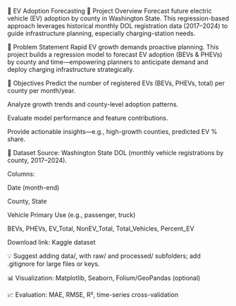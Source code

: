 🚗 EV Adoption Forecasting
📖 Project Overview
Forecast future electric vehicle (EV) adoption by county in Washington State. This regression-based approach leverages historical monthly DOL registration data (2017–2024) to guide infrastructure planning, especially charging-station needs.

🧩 Problem Statement
Rapid EV growth demands proactive planning. This project builds a regression model to forecast EV adoption (BEVs & PHEVs) by county and time—empowering planners to anticipate demand and deploy charging infrastructure strategically.

🎯 Objectives
Predict the number of registered EVs (BEVs, PHEVs, total) per county per month/year.

Analyze growth trends and county-level adoption patterns.

Evaluate model performance and feature contributions.

Provide actionable insights—e.g., high-growth counties, predicted EV % share.

📂 Dataset
Source: Washington State DOL (monthly vehicle registrations by county, 2017–2024).

Columns:

Date (month-end)

County, State

Vehicle Primary Use (e.g., passenger, truck)

BEVs, PHEVs, EV_Total, NonEV_Total, Total_Vehicles, Percent_EV

Download link: Kaggle dataset

💡 Suggest adding data/, with raw/ and processed/ subfolders; add .gitignore for large files or keys.


📊 Visualization: Matplotlib, Seaborn, Folium/GeoPandas (optional)

📈 Evaluation: MAE, RMSE, R², time-series cross-validation


